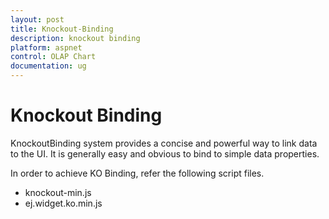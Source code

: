 ```yaml
---
layout: post
title: Knockout-Binding
description: knockout binding
platform: aspnet
control: OLAP Chart
documentation: ug
---
```


# Knockout Binding

KnockoutBinding system provides a concise and powerful way to link data to the UI. It is generally easy and obvious to bind to simple data properties.

In order to achieve KO Binding, refer the following script files.

* knockout-min.js
* ej.widget.ko.min.js
